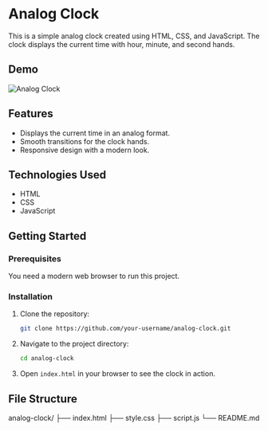 # Analog Clock

This is a simple analog clock created using HTML, CSS, and JavaScript. The clock displays the current time with hour, minute, and second hands.

## Demo

![Analog Clock]([screenshot.png](https://github.com/SahanDilusha/Build-an-Analog-Clock-with-HTML-CSS-and-JavaScript/blob/c0f8fa30fb715b4d3bb30a5e48f169cf2db1edaa/Screenshot.png))

## Features

- Displays the current time in an analog format.
- Smooth transitions for the clock hands.
- Responsive design with a modern look.

## Technologies Used

- HTML
- CSS
- JavaScript

## Getting Started

### Prerequisites

You need a modern web browser to run this project.

### Installation

1. Clone the repository:

    ```bash
    git clone https://github.com/your-username/analog-clock.git
    ```

2. Navigate to the project directory:

    ```bash
    cd analog-clock
    ```

3. Open `index.html` in your browser to see the clock in action.

## File Structure

analog-clock/
├── index.html
├── style.css
├── script.js
└── README.md
